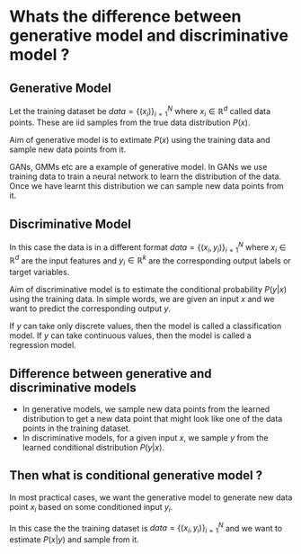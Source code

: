 # Whats the difference between generative model and discriminative model ?

## Generative Model

Let the training dataset be $data = \{(x_i)\}_{i=1}^N$ where $x_i \in \mathbb{R}^d$ called data points. These are iid samples from the true data distribution $P(x)$.

Aim of generative model is to extimate $P(x)$ using the training data and sample new data points from it.

GANs, GMMs etc are a example of generative model. In GANs we use training data to train a neural network to learn the distribution of the data. Once we have learnt this distribution we can sample new data points from it.

## Discriminative Model

In this case the data is in a different format $data = \{(x_i, y_i)\}_{i=1}^N$ where $x_i \in \mathbb{R}^d$ are the input features and $y_i \in \mathbb{R}^k$ are the corresponding output labels or target variables.

Aim of discriminative model is to estimate the conditional probability $P(y|x)$ using the training data. In simple words, we are given an input $x$ and we want to predict the corresponding output $y$.

If $y$ can take only discrete values, then the model is called a classification model. If $y$ can take continuous values, then the model is called a regression model.

## Difference between generative and discriminative models

- In generative models, we sample new data points from the learned distribution to get a new data point that might look like one of the data points in the training dataset.
- In discriminative models, for a given input $x$, we sample $y$ from the learned conditional distribution $P(y|x)$.
   
## Then what is conditional generative model ?

In most practical cases, we want the generative model to generate new data point $x_i$ based on some conditioned input $y_i$.

In this case the the training dataset is $data =\{(x_i, y_i)\}_{i=1}^N$ and we want to estimate $P(x|y)$ and sample from it.
